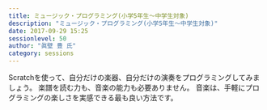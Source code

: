 ```yaml
---
title: ミュージック・プログラミング(小学5年生～中学生対象)
description: "ミュージック・プログラミング(小学5年生～中学生対象)"
date: 2017-09-29 15:25
sessionlevel: 50
author: "眞壁 豊 氏"
category: sessions
---
```

Scratchを使って、自分だけの楽器、自分だけの演奏をプログラミングしてみましょう。 楽譜を読む力も、音楽の能力も必要ありません。 音楽は、手軽にプログラミングの楽しさを実感できる最も良い方法です。
